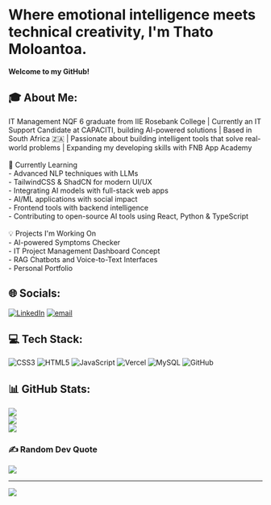 # Where emotional intelligence meets technical creativity, I'm Thato Moloantoa.
**Welcome to my GitHub!**


## 🎓 About Me:
IT Management NQF 6 graduate from IIE Rosebank College |   Currently an IT Support Candidate at CAPACITI, building AI-powered solutions |  Based in South Africa 🇿🇦  |  Passionate about building intelligent tools that solve real-world problems |  Expanding my developing skills with FNB App Academy <br><br>🌱 Currently Learning<br>-  Advanced NLP techniques with LLMs  <br>-  TailwindCSS & ShadCN for modern UI/UX  <br>-  Integrating AI models with full-stack web apps  <br>-  AI/ML applications with social impact  <br>-  Frontend tools with backend intelligence  <br>-  Contributing to open-source AI tools using React, Python & TypeScript<br><br>💡 Projects I'm Working On<br>-  AI-powered Symptoms Checker<br>-  IT Project Management Dashboard Concept  <br>-  RAG Chatbots and Voice-to-Text Interfaces <br>-  Personal Portfolio


## 🌐 Socials:
[![LinkedIn](https://img.shields.io/badge/LinkedIn-%230077B5.svg?logo=linkedin&logoColor=white)](https://linkedin.com/in/thato-moloantoa-6155b2308) [![email](https://img.shields.io/badge/Email-D14836?logo=gmail&logoColor=white)](mailto:thatomoloantoa127@gmail.com) 

## 💻 Tech Stack:
![CSS3](https://img.shields.io/badge/css3-%231572B6.svg?style=for-the-badge&logo=css3&logoColor=white) ![HTML5](https://img.shields.io/badge/html5-%23E34F26.svg?style=for-the-badge&logo=html5&logoColor=white) ![JavaScript](https://img.shields.io/badge/javascript-%23323330.svg?style=for-the-badge&logo=javascript&logoColor=%23F7DF1E) ![Vercel](https://img.shields.io/badge/vercel-%23000000.svg?style=for-the-badge&logo=vercel&logoColor=white) ![MySQL](https://img.shields.io/badge/mysql-4479A1.svg?style=for-the-badge&logo=mysql&logoColor=white) ![GitHub](https://img.shields.io/badge/github-%23121011.svg?style=for-the-badge&logo=github&logoColor=white)
## 📊 GitHub Stats:
![](https://github-readme-stats.vercel.app/api?username=thatomoloantoa&theme=midnight-purple&hide_border=false&include_all_commits=false&count_private=false)<br/>
![](https://nirzak-streak-stats.vercel.app/?user=thatomoloantoa&theme=midnight-purple&hide_border=false)<br/>
![](https://github-readme-stats.vercel.app/api/top-langs/?username=thatomoloantoa&theme=midnight-purple&hide_border=false&include_all_commits=false&count_private=false&layout=compact)

### ✍️ Random Dev Quote
![](https://quotes-github-readme.vercel.app/api?type=horizontal&theme=tokyonight)

---
[![](https://visitcount.itsvg.in/api?id=thatomoloantoa&icon=0&color=0)](https://visitcount.itsvg.in)
